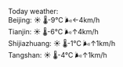 Today weather:  
Beijing: ☀️   🌡️-9°C 🌬️←4km/h  
Tianjin: ☀️   🌡️-6°C 🌬️↑4km/h  
Shijiazhuang: ☀️   🌡️-1°C 🌬️↑1km/h  
Tangshan: ☀️   🌡️-4°C 🌬️↑1km/h  
